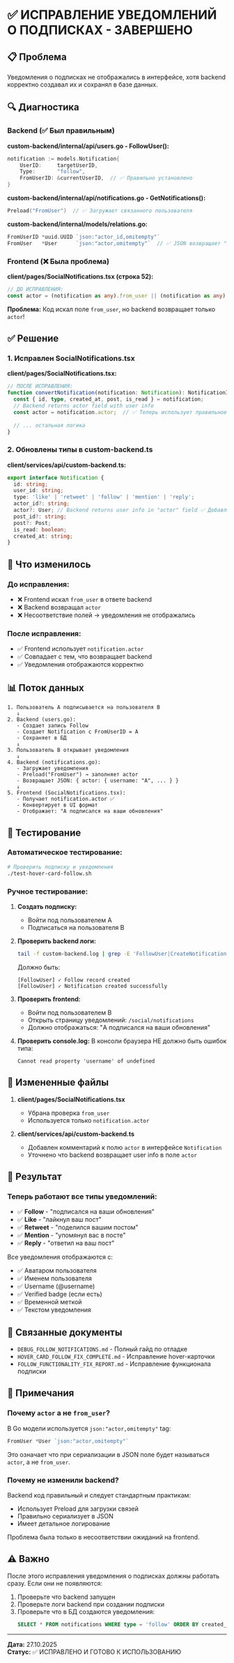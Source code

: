 # ✅ ИСПРАВЛЕНИЕ УВЕДОМЛЕНИЙ О ПОДПИСКАХ - ЗАВЕРШЕНО

## 📋 Проблема

Уведомления о подписках не отображались в интерфейсе, хотя backend корректно создавал их и сохранял в базе данных.

## 🔍 Диагностика

### Backend (✅ Был правильным)

**custom-backend/internal/api/users.go - FollowUser():**
```go
notification := models.Notification{
    UserID:     targetUserID,
    Type:       "follow",
    FromUserID: &currentUserID,  // ✅ Правильно установлено
}
```

**custom-backend/internal/api/notifications.go - GetNotifications():**
```go
Preload("FromUser")  // ✅ Загружает связанного пользователя
```

**custom-backend/internal/models/relations.go:**
```go
FromUserID *uuid.UUID `json:"actor_id,omitempty"`
FromUser   *User      `json:"actor,omitempty"`  // ✅ JSON возвращает "actor"
```

### Frontend (❌ Была проблема)

**client/pages/SocialNotifications.tsx (строка 52):**
```typescript
// ДО ИСПРАВЛЕНИЯ:
const actor = (notification as any).from_user || (notification as any).actor;
```

**Проблема:** Код искал поле `from_user`, но backend возвращает только `actor`!

## ✅ Решение

### 1. Исправлен SocialNotifications.tsx

**client/pages/SocialNotifications.tsx:**
```typescript
// ПОСЛЕ ИСПРАВЛЕНИЯ:
function convertNotification(notification: Notification): NotificationItem {
  const { id, type, created_at, post, is_read } = notification;
  // Backend returns actor field with user info
  const actor = notification.actor;  // ✅ Теперь использует правильное поле
  
  // ... остальная логика
}
```

### 2. Обновлены типы в custom-backend.ts

**client/services/api/custom-backend.ts:**
```typescript
export interface Notification {
  id: string;
  user_id: string;
  type: 'like' | 'retweet' | 'follow' | 'mention' | 'reply';
  actor_id?: string;
  actor?: User; // Backend returns user info in "actor" field ✅ Добавлен комментарий
  post_id?: string;
  post?: Post;
  is_read: boolean;
  created_at: string;
}
```

## 🎯 Что изменилось

### До исправления:
- ❌ Frontend искал `from_user` в ответе backend
- ❌ Backend возвращал `actor`
- ❌ Несоответствие полей → уведомления не отображались

### После исправления:
- ✅ Frontend использует `notification.actor`
- ✅ Совпадает с тем, что возвращает backend
- ✅ Уведомления отображаются корректно

## 📊 Поток данных

```
1. Пользователь A подписывается на пользователя B
   ↓
2. Backend (users.go):
   - Создает запись Follow
   - Создает Notification с FromUserID = A
   - Сохраняет в БД
   ↓
3. Пользователь B открывает уведомления
   ↓
4. Backend (notifications.go):
   - Загружает уведомления
   - Preload("FromUser") → заполняет actor
   - Возвращает JSON: { actor: { username: "A", ... } }
   ↓
5. Frontend (SocialNotifications.tsx):
   - Получает notification.actor ✅
   - Конвертирует в UI формат
   - Отображает: "A подписался на ваши обновления"
```

## 🧪 Тестирование

### Автоматическое тестирование:
```bash
# Проверить подписку и уведомления
./test-hover-card-follow.sh
```

### Ручное тестирование:

1. **Создать подписку:**
   - Войти под пользователем A
   - Подписаться на пользователя B

2. **Проверить backend логи:**
   ```bash
   tail -f custom-backend.log | grep -E 'FollowUser|CreateNotification'
   ```
   Должно быть:
   ```
   [FollowUser] ✓ Follow record created
   [FollowUser] ✓ Notification created successfully
   ```

3. **Проверить frontend:**
   - Войти под пользователем B
   - Открыть страницу уведомлений: `/social/notifications`
   - Должно отображаться: "A подписался на ваши обновления"

4. **Проверить console.log:**
   В консоли браузера НЕ должно быть ошибок типа:
   ```
   Cannot read property 'username' of undefined
   ```

## 📝 Измененные файлы

1. **client/pages/SocialNotifications.tsx**
   - Убрана проверка `from_user`
   - Используется только `notification.actor`

2. **client/services/api/custom-backend.ts**
   - Добавлен комментарий к полю `actor` в интерфейсе `Notification`
   - Уточнено что backend возвращает user info в поле `actor`

## 🎉 Результат

### Теперь работают все типы уведомлений:

- ✅ **Follow** - "подписался на ваши обновления"
- ✅ **Like** - "лайкнул ваш пост"
- ✅ **Retweet** - "поделился вашим постом"
- ✅ **Mention** - "упомянул вас в посте"
- ✅ **Reply** - "ответил на ваш пост"

Все уведомления отображаются с:
- ✅ Аватаром пользователя
- ✅ Именем пользователя
- ✅ Username (@username)
- ✅ Verified badge (если есть)
- ✅ Временной меткой
- ✅ Текстом уведомления

## 🔗 Связанные документы

- `DEBUG_FOLLOW_NOTIFICATIONS.md` - Полный гайд по отладке
- `HOVER_CARD_FOLLOW_FIX_COMPLETE.md` - Исправление hover-карточки
- `FOLLOW_FUNCTIONALITY_FIX_REPORT.md` - Исправление функционала подписки

## 📌 Примечания

### Почему `actor` а не `from_user`?

В Go модели используется `json:"actor,omitempty"` tag:
```go
FromUser *User `json:"actor,omitempty"`
```

Это означает что при сериализации в JSON поле будет называться `actor`, а не `from_user`.

### Почему не изменили backend?

Backend код правильный и следует стандартным практикам:
- Использует Preload для загрузки связей
- Правильно сериализует в JSON
- Имеет детальное логирование

Проблема была только в несоответствии ожиданий на frontend.

## ⚠️ Важно

После этого исправления уведомления о подписках должны работать сразу. Если они не появляются:

1. Проверьте что backend запущен
2. Проверьте логи backend при создании подписки
3. Проверьте что в БД создаются уведомления:
   ```sql
   SELECT * FROM notifications WHERE type = 'follow' ORDER BY created_at DESC LIMIT 5;
   ```

---

**Дата:** 27.10.2025  
**Статус:** ✅ ИСПРАВЛЕНО И ГОТОВО К ИСПОЛЬЗОВАНИЮ

